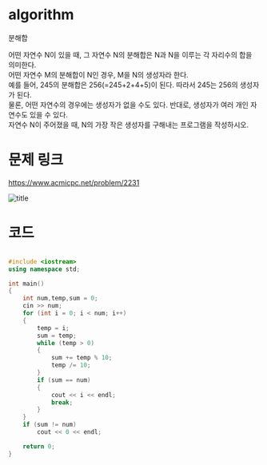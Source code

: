 ﻿# algorithm 
분해합
  
어떤 자연수 N이 있을 때, 그 자연수 N의 분해합은 N과 N을 이루는 각 자리수의 합을 의미한다.   
어떤 자연수 M의 분해합이 N인 경우, M을 N의 생성자라 한다.  
 예를 들어, 245의 분해합은 256(=245+2+4+5)이 된다. 따라서 245는 256의 생성자가 된다.   
물론, 어떤 자연수의 경우에는 생성자가 없을 수도 있다. 반대로, 생성자가 여러 개인 자연수도 있을 수 있다.  
자연수 N이 주어졌을 때, N의 가장 작은 생성자를 구해내는 프로그램을 작성하시오.  
  
# 문제 링크    
https://www.acmicpc.net/problem/2231


![title](https://github.com/jungmin3834/algorithm/blob/master/image/2231.png)

# 코드

```cpp

#include <iostream>
using namespace std;

int main()
{
	int num,temp,sum = 0;
	cin >> num;
	for (int i = 0; i < num; i++)
	{
		temp = i;
		sum = temp;
		while (temp > 0)
		{
			sum += temp % 10;
			temp /= 10;
		}
		if (sum == num)
		{
			cout << i << endl;
			break;
		}
	}
	if (sum != num)
		cout << 0 << endl;

	return 0;
}

```
